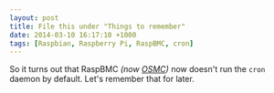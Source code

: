 ```yaml
---
layout: post
title: File this under "Things to remember"
date: 2014-03-10 16:17:10 +1000
tags: [Raspbian, Raspberry Pi, RaspBMC, cron]
---
```

So it turns out that RaspBMC *(now [OSMC](https://osmc.tv/))* now doesn't run the `cron` daemon by default. Let's remember that for later.
